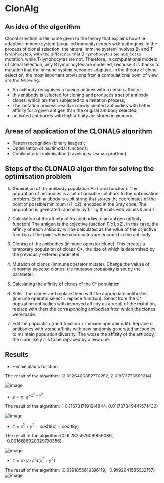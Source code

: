 # ClonAlg

## An idea of the algorithm

Clonal selection is the name given to the theory that explains how the adaptive immune system (acquired immunity) copes with pathogens. 
In the process of clonal selection, the natural immune system involves B- and T-lymphocytes, with the difference that B-lymphocytes are subject to mutation, 
while T-lymphocytes are not. 
Therefore, in computational models of clonal selection, only B lymphocytes are modelled,
because it is thanks to mutation that the immune system becomes adaptive. 
In the theory of clonal selection, the most important provisions from a computational point of view are the following:

* An antibody recognises a foreign antigen with a certain affinity;
* this antibody is selected for cloning and produces a set of antibody clones, which are then subjected to a mutation process;
* The mutation process results in newly created antibodies with better affinity for a given antigen than the original antibody selected;
* activated antibodies with high affinity are stored in memory.

## Areas of application of the CLONALG algorithm

* Pattern recognition (binary images);
* Optimisation of multimodal functions;
* Combinatorial optimisation (traveling salesman problem).

## Steps of the CLONALG algorithm for solving the optimisation problem 

1. Generation of the antibody population Ab (rand function). 
The population of antibodies is a set of possible solutions to the optimisation problem. 
Each antibody is a bit string that stores the coordinates of the point of possible minimum (x1, x2), encoded in the Gray code. 
The population is generated randomly by filling the bits with values 0 and 1.

2. Calculation of the affinity of Ab antibodies to an antigen (affinity function)
The antigen is the objective function F(x1, x2). 
In this case, the affinity of each antibody will be calculated as the value of the objective function at the point whose coordinates are encoded in the antibody.

3. Cloning of the antibodies (immune operator clone).
This creates a temporary population of clones C*, the size of which is determined by the previously entered parameter.

4. Mutation of clones (immune operator mutate). 
Change the values of randomly selected clones, the mutation probability is set by the parameter.

5. Calculating the affinity of clones of the C* population.

6. Select the clones and replace them with the appropriate antibodies (immune operator select + replace function). 
Select from the C* population antibodies with improved affinity as a result of the mutation, replace with them the corresponding antibodies from which the clones were made.

7. Edit the population (rand function + immune operator edit). 
Replace d antibodies with worse affinity with new randomly generated antibodies to maintain population diversity. 
The worse the affinity of the antibody, the more likely it is to be replaced by a new one.

## Results 

* Himmelblau's function

The result of the algorithm: (3.0026466852776252, 2.018511776569314)

![image](https://user-images.githubusercontent.com/48069220/229287811-0c14fa66-4550-4924-9020-dfcc5465fd41.png)

* $z = x \cdot e^{-x^2 - y^2}$

The result of the algorithm: (-0.7167317191914844, 0.011737349447571432)

![image](https://user-images.githubusercontent.com/48069220/229287874-8992f4bb-81fa-4fcb-b3e9-8d391dfac41e.png)

* $z = x^2 + y^2 - cos(18x) - cos(18y)$

The result of the algorithm:(0.002825976091856086, -0.0016686920329790356)

![image](https://user-images.githubusercontent.com/48069220/229287959-0480a762-4fc6-4e70-94e4-353c822592d9.png)


* $z = x \cdot y \cdot sin(x^2 + y^2)$

The result of the algorithm: (0.9991855619396119, -0.9992041585932157)
![image](https://user-images.githubusercontent.com/48069220/229288076-57e4c3d1-7f3d-49e4-b4ee-2b01c4bebadf.png)

